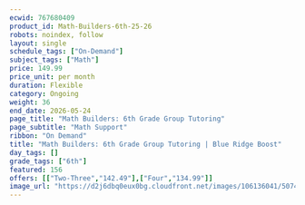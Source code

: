 ```yaml
---
ecwid: 767680409
product_id: Math-Builders-6th-25-26
robots: noindex, follow
layout: single
schedule_tags: ["On-Demand"]
subject_tags: ["Math"]
price: 149.99
price_unit: per month
duration: Flexible
category: Ongoing
weight: 36
end_date: 2026-05-24
page_title: "Math Builders: 6th Grade Group Tutoring"
page_subtitle: "Math Support"
ribbon: "On Demand"
title: "Math Builders: 6th Grade Group Tutoring | Blue Ridge Boost"
day_tags: []
grade_tags: ["6th"]
featured: 156
offers: [["Two-Three","142.49"],["Four","134.99"]]
image_url: "https://d2j6dbq0eux0bg.cloudfront.net/images/106136041/5074166443.png"
---
```


